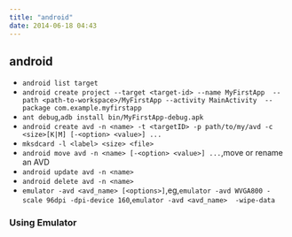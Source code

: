 ```yaml
---
title: "android"
date: 2014-06-18 04:43
---
```

## android ##
+ ``android list target``
+ ``android create project --target <target-id> --name MyFirstApp 
--path <path-to-workspace>/MyFirstApp --activity MainActivity 
--package com.example.myfirstapp``
+ ``ant debug``,``adb install bin/MyFirstApp-debug.apk``
+ ``android create avd -n <name> -t <targetID> -p path/to/my/avd -c <size>[K|M] [-<option> <value>] ... ``
+ ``mksdcard -l <label> <size> <file>``
+ ``android move avd -n <name> [-<option> <value>] ...``,move or rename an AVD
+ ``android update avd -n <name>``
+ ``android delete avd -n <name>``
+ ``emulator -avd <avd_name> [<options>]``,eg,``emulator -avd WVGA800 -scale 96dpi -dpi-device 160``,``emulator -avd <avd_name>  -wipe-data``

### Using Emulator ###
